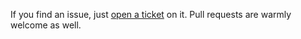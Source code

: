 If you find an issue, just [open a ticket](https://github.com/eneko/MarkdownGenerator/issues/new)
on it. Pull requests are warmly welcome as well.
